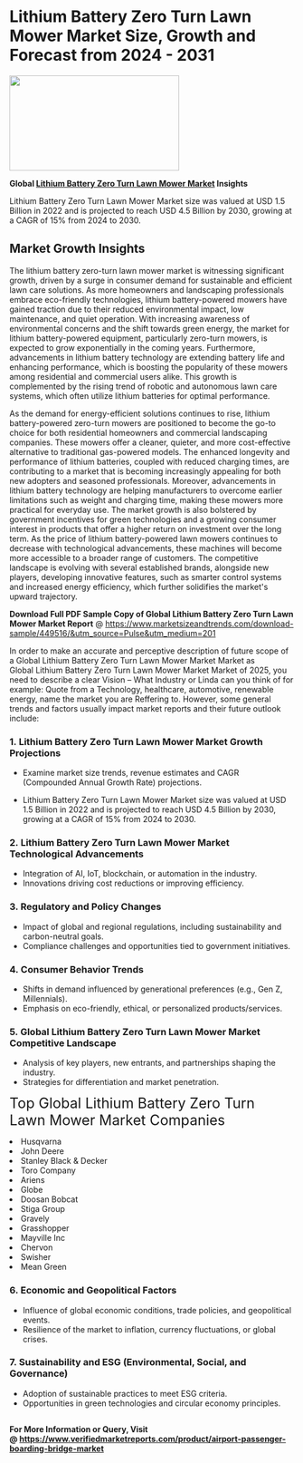 <H1>Lithium Battery Zero Turn Lawn Mower Market Size, Growth and Forecast from 2024 - 2031</H1><img class="aligncenter size-medium wp-image-584254" src="https://thirdeyenews.in/wp-content/uploads/2024/09/Global-Market-Research-300x168.jpeg" alt="" width="300" height="168" /><p><strong>Global&nbsp;<a href="https://www.marketsizeandtrends.com/download-sample/449516/&amp;utm_source=Pulse&amp;utm_medium=201">Lithium Battery Zero Turn Lawn Mower Market</a> Insights</strong></p><p>Lithium Battery Zero Turn Lawn Mower Market size was valued at USD 1.5 Billion in 2022 and is projected to reach USD 4.5 Billion by 2030, growing at a CAGR of 15% from 2024 to 2030.</p><p><h2>Market Growth Insights</h2> <p>The lithium battery zero-turn lawn mower market is witnessing significant growth, driven by a surge in consumer demand for sustainable and efficient lawn care solutions. As more homeowners and landscaping professionals embrace eco-friendly technologies, lithium battery-powered mowers have gained traction due to their reduced environmental impact, low maintenance, and quiet operation. With increasing awareness of environmental concerns and the shift towards green energy, the market for lithium battery-powered equipment, particularly zero-turn mowers, is expected to grow exponentially in the coming years. Furthermore, advancements in lithium battery technology are extending battery life and enhancing performance, which is boosting the popularity of these mowers among residential and commercial users alike. This growth is complemented by the rising trend of robotic and autonomous lawn care systems, which often utilize lithium batteries for optimal performance. </p> <p>As the demand for energy-efficient solutions continues to rise, lithium battery-powered zero-turn mowers are positioned to become the go-to choice for both residential homeowners and commercial landscaping companies. These mowers offer a cleaner, quieter, and more cost-effective alternative to traditional gas-powered models. The enhanced longevity and performance of lithium batteries, coupled with reduced charging times, are contributing to a market that is becoming increasingly appealing for both new adopters and seasoned professionals. Moreover, advancements in lithium battery technology are helping manufacturers to overcome earlier limitations such as weight and charging time, making these mowers more practical for everyday use. The market growth is also bolstered by government incentives for green technologies and a growing consumer interest in products that offer a higher return on investment over the long term. As the price of lithium battery-powered lawn mowers continues to decrease with technological advancements, these machines will become more accessible to a broader range of customers. The competitive landscape is evolving with several established brands, alongside new players, developing innovative features, such as smarter control systems and increased energy efficiency, which further solidifies the market's upward trajectory. </p><p><span class=""><strong>Download Full PDF Sample Copy of Global Lithium Battery Zero Turn Lawn Mower Market Report</strong> @ <a href="https://www.marketsizeandtrends.com/download-sample/449516/&amp;utm_source=Pulse&amp;utm_medium=201" target="_blank">https://www.marketsizeandtrends.com/download-sample/449516/&amp;utm_source=Pulse&amp;utm_medium=201</a></span></p><p>In order to make an accurate and perceptive description of future scope of a Global&nbsp;Lithium Battery Zero Turn Lawn Mower Market Market as Global&nbsp;Lithium Battery Zero Turn Lawn Mower Market Market of 2025, you need to describe a clear Vision &ndash; What Industry or Linda can you think of for example: Quote from a Technology, healthcare, automotive, renewable energy, name the market you are Reffering to. However, some general trends and factors usually impact market reports and their future outlook include:</p><h3>1.&nbsp;<strong>Lithium Battery Zero Turn Lawn Mower Market Growth Projections</strong></h3><ul><li>Examine market size trends, revenue estimates and CAGR (Compounded Annual Growth Rate) projections.</li><li><p>Lithium Battery Zero Turn Lawn Mower Market size was valued at USD 1.5 Billion in 2022 and is projected to reach USD 4.5 Billion by 2030, growing at a CAGR of 15% from 2024 to 2030.</p></li></ul><h3>2.&nbsp;<strong>Lithium Battery Zero Turn Lawn Mower Market Technological Advancements</strong></h3><ul><li>Integration of AI, IoT, blockchain, or automation in the industry.</li><li>Innovations driving cost reductions or improving efficiency.</li></ul><h3>3.&nbsp;<strong>Regulatory and Policy Changes</strong></h3><ul><li>Impact of global and regional regulations, including sustainability and carbon-neutral goals.</li><li>Compliance challenges and opportunities tied to government initiatives.</li></ul><h3>4.&nbsp;<strong>Consumer Behavior Trends</strong></h3><ul><li>Shifts in demand influenced by generational preferences (e.g., Gen Z, Millennials).</li><li>Emphasis on eco-friendly, ethical, or personalized products/services.</li></ul><h3>5.&nbsp;<strong>Global Lithium Battery Zero Turn Lawn Mower Market Competitive Landscape</strong></h3><ul><li>Analysis of key players, new entrants, and partnerships shaping the industry.</li><li>Strategies for differentiation and market penetration.</li></ul><p data-pm-slice="1 1 []"><span style="color: inherit; font-family: inherit; font-size: 25px;">Top Global Lithium Battery Zero Turn Lawn Mower Market Companies</span></p><div class="" data-test-id=""><p><li>Husqvarna</li><li> John Deere</li><li> Stanley Black & Decker</li><li> Toro Company</li><li> Ariens</li><li> Globe</li><li> Doosan Bobcat</li><li> Stiga Group</li><li> Gravely</li><li> Grasshopper</li><li> Mayville Inc</li><li> Chervon</li><li> Swisher</li><li> Mean Green</li></p></div><h3>6.&nbsp;<strong>Economic and Geopolitical Factors</strong></h3><ul><li>Influence of global economic conditions, trade policies, and geopolitical events.</li><li>Resilience of the market to inflation, currency fluctuations, or global crises.</li></ul><h3>7.&nbsp;<strong>Sustainability and ESG (Environmental, Social, and Governance)</strong></h3><ul><li>Adoption of sustainable practices to meet ESG criteria.</li><li>Opportunities in green technologies and circular economy principles.</li></ul><h2><strong style="font-size: 14px;">For More Information or Query, Visit @&nbsp;</strong><a style="background-color: #ffffff; font-size: 14px;" href="https://www.marketsizeandtrends.com/report/lithium-battery-zero-turn-lawn-mower-market/" target="_blank">https://www.verifiedmarketreports.com/product/airport-passenger-boarding-bridge-market</a></h2>
